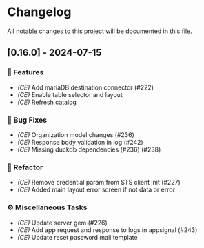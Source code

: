 # Changelog

All notable changes to this project will be documented in this file.

## [0.16.0] - 2024-07-15

### 🚀 Features

- *(CE)* Add mariaDB destination connector (#222)
- *(CE)* Enable table selector and layout
- *(CE)* Refresh catalog

### 🐛 Bug Fixes

- *(CE)* Organization model changes (#236)
- *(CE)* Response body validation in log (#242)
- *(CE)* Missing duckdb dependencies (#236) (#238)

### 🚜 Refactor

- *(CE)* Remove credential param from STS client init (#227)
- *(CE)* Added main layout error screen if not data or error

### ⚙️ Miscellaneous Tasks

- *(CE)* Update server gem (#226)
- *(CE)* Add app request and response to logs in appsignal (#243)
- *(CE)* Update reset password mail template

<!-- generated by git-cliff -->
